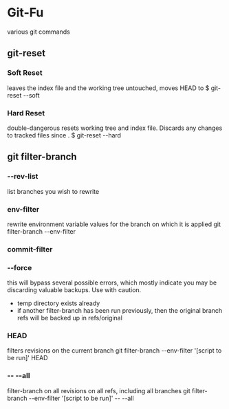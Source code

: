 # Git-Fu
various git commands


## git-reset
### Soft Reset 
leaves the index file and the working tree untouched, moves HEAD to <commit>
    $ git-reset --soft <commit>
### Hard Reset
double-dangerous
resets working tree and index file. Discards any changes to tracked files since <commit>.
    $ git-reset --hard

## git filter-branch
### --rev-list
list branches you wish to rewrite
### env-filter
rewrite environment variable values for the branch on which it is applied
    git filter-branch --env-filter 
### commit-filter

### --force
this will bypass several possible errors, which mostly indicate you may be discarding valuable backups. Use with caution.
* temp directory exists already
* if another filter-branch has been run previously, then the original branch refs will be backed up in refs/original

### HEAD
filters revisions on the current branch
    git filter-branch --env-filter '[script to be run]' HEAD

### -- --all
filter-branch on all revisions on all refs, including all branches
    git filter-branch --env-filter '[script to be run]' -- --all
